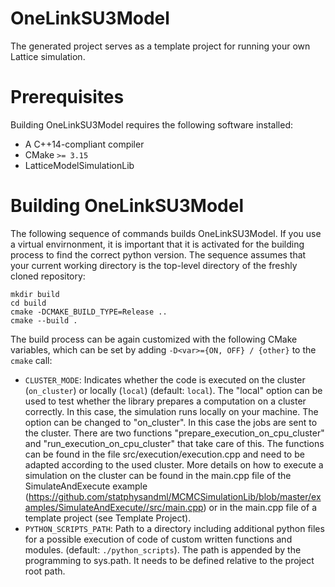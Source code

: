 # OneLinkSU3Model

The generated project serves as a template project for running your own Lattice simulation.



# Prerequisites

Building OneLinkSU3Model requires the following software installed:

* A C++14-compliant compiler
* CMake `>= 3.15`
* LatticeModelSimulationLib

# Building OneLinkSU3Model

The following sequence of commands builds OneLinkSU3Model. If you use a virtual envirnonment, it is important that it is activated for the building process to find the correct python version. The sequence assumes that your current working directory is the top-level directory
of the freshly cloned repository:

```
mkdir build
cd build
cmake -DCMAKE_BUILD_TYPE=Release ..
cmake --build .
```

The build process can be again customized with the following CMake variables,
which can be set by adding `-D<var>={ON, OFF} / {other}` to the `cmake` call:

* `CLUSTER_MODE`: Indicates whether the code is executed on the cluster (`on_cluster`) or locally (`local`) (default: `local`). The "local" option can be used to test whether the library prepares a computation on a cluster correctly. In this case, the simulation runs locally on your machine. The option can be changed to "on_cluster". In this case the jobs are sent to the cluster. There are two functions "prepare_execution_on_cpu_cluster" and "run_execution_on_cpu_cluster" that take care of this. The functions can be found in the file src/execution/execution.cpp and need to be adapted according to the used cluster. More details on how to execute a simulation on the cluster can be found in the main.cpp file of the SimulateAndExecute example (https://github.com/statphysandml/MCMCSimulationLib/blob/master/examples/SimulateAndExecute//src/main.cpp) or in the main.cpp file of a template project (see Template Project).
* `PYTHON_SCRIPTS_PATH`: Path to a directory including additional python files for a possible execution of code of custom written functions and modules. (default: `./python_scripts`). The path is appended by the programming to sys.path. It needs to be defined relative to the project root path.